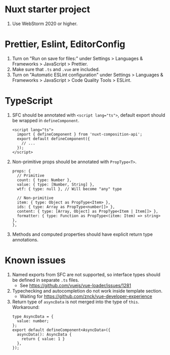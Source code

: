 # Nuxt starter project

1. Use WebStorm 2020 or higher.

# Prettier, Eslint, EditorConfig

1. Turn on "Run on save for files:" under Settings > Languages & Frameworks > JavaScript > Prettier.
2. Make sure that `.ts` and `.vue` are included.
3. Turn on "Automatic ESLint configuration" under Settings > Languages & Frameworks > JavaScript > Code Quality Tools > ESLint.

# TypeScript

1. SFC should be annotated with `<script lang="ts">`, default export should be wrapped in `defineComponent`.
   ```
   <script lang="ts">
     import { defineComponent } from 'nuxt-composition-api';
     export default defineComponent({
       // ...
     });
   </script>
   ```
2. Non-primitive props should be annotated with `PropType<T>`.
   ```
   props: {
     // Primitive
     count: { type: Number },
     value: { type: [Number, String] },
     wtf: { type: null }, // Will become "any" type

     // Non-primitive
     item: { type: Object as PropType<Item> },
     ids: { type: Array as PropType<number[]> },
     content: { type: [Array, Object] as PropType<Item | Item[]> },
     formatter: { type: Function as PropType<(item: Item) => string> },
   },
   ```
3. Methods and computed properties should have explicit return type annotations.

# Known issues

1. Named exports from SFC are not supported, so interface types should be defined in separate `.ts` files.
    - See https://github.com/vuejs/vue-loader/issues/1281
2. Typechecking and autocompletion do not work inside template section.
    - Waiting for https://github.com/znck/vue-developer-experience
3. Return type of `asyncData` is not merged into the type of `this`. Workaround:
   ```
   type AsyncData = {
     value: number;
   };
   export default defineComponent<AsyncData>({
     asyncData(): AsyncData {
       return { value: 1 }
     },
   });
   ```
